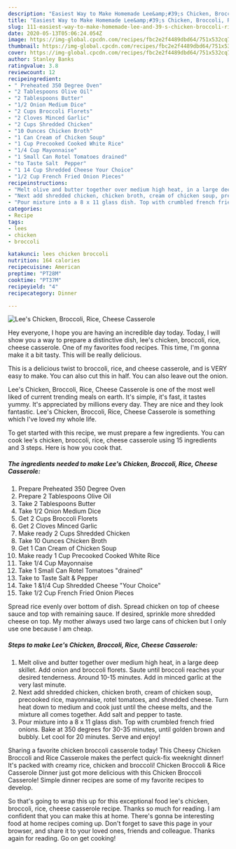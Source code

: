 ```yaml
---
description: "Easiest Way to Make Homemade Lee&amp;#39;s Chicken, Broccoli, Rice, Cheese Casserole"
title: "Easiest Way to Make Homemade Lee&amp;#39;s Chicken, Broccoli, Rice, Cheese Casserole"
slug: 111-easiest-way-to-make-homemade-lee-and-39-s-chicken-broccoli-rice-cheese-casserole
date: 2020-05-13T05:06:24.054Z
image: https://img-global.cpcdn.com/recipes/fbc2e2f4489dbd64/751x532cq70/lees-chicken-broccoli-rice-cheese-casserole-recipe-main-photo.jpg
thumbnail: https://img-global.cpcdn.com/recipes/fbc2e2f4489dbd64/751x532cq70/lees-chicken-broccoli-rice-cheese-casserole-recipe-main-photo.jpg
cover: https://img-global.cpcdn.com/recipes/fbc2e2f4489dbd64/751x532cq70/lees-chicken-broccoli-rice-cheese-casserole-recipe-main-photo.jpg
author: Stanley Banks
ratingvalue: 3.8
reviewcount: 12
recipeingredient:
- " Preheated 350 Degree Oven"
- "2 Tablespoons Olive Oil"
- "2 Tablespoons Butter"
- "1/2 Onion Medium Dice"
- "2 Cups Broccoli Florets"
- "2 Cloves Minced Garlic"
- "2 Cups Shredded Chicken"
- "10 Ounces Chicken Broth"
- "1 Can Cream of Chicken Soup"
- "1 Cup Precooked Cooked White Rice"
- "1/4 Cup Mayonnaise"
- "1 Small Can Rotel Tomatoes drained"
- "to Taste Salt  Pepper"
- "1 14 Cup Shredded Cheese Your Choice"
- "1/2 Cup French Fried Onion Pieces"
recipeinstructions:
- "Melt olive and butter together over medium high heat, in a large deep skillet. Add onion and broccoli florets. Saute until broccoli reaches your desired tenderness. Around 10-15 minutes. Add in minced garlic at the very last minute."
- "Next add shredded chicken, chicken broth, cream of chicken soup, precooked rice, mayonnaise, rotel tomatoes, and shredded cheese. Turn heat down to medium and cook just until the cheese melts, and the mixture all comes together. Add salt and pepper to taste."
- "Pour mixture into a 8 x 11 glass dish. Top with crumbled french fried onions. Bake at 350 degrees for 30-35 minutes, until golden brown and bubbly. Let cool for 20 minutes. Serve and enjoy!"
categories:
- Recipe
tags:
- lees
- chicken
- broccoli

katakunci: lees chicken broccoli 
nutrition: 164 calories
recipecuisine: American
preptime: "PT28M"
cooktime: "PT37M"
recipeyield: "4"
recipecategory: Dinner

---
```



![Lee&#39;s Chicken, Broccoli, Rice, Cheese Casserole](https://img-global.cpcdn.com/recipes/fbc2e2f4489dbd64/751x532cq70/lees-chicken-broccoli-rice-cheese-casserole-recipe-main-photo.jpg)

Hey everyone, I hope you are having an incredible day today. Today, I will show you a way to prepare a distinctive dish, lee&#39;s chicken, broccoli, rice, cheese casserole. One of my favorites food recipes. This time, I'm gonna make it a bit tasty. This will be really delicious.

This is a delicious twist to broccoli, rice, and cheese casserole, and is VERY easy to make. You can also cut this in half. You can also leave out the onion.

Lee&#39;s Chicken, Broccoli, Rice, Cheese Casserole is one of the most well liked of current trending meals on earth. It's simple, it's fast, it tastes yummy. It's appreciated by millions every day. They are nice and they look fantastic. Lee&#39;s Chicken, Broccoli, Rice, Cheese Casserole is something which I've loved my whole life.


To get started with this recipe, we must prepare a few ingredients. You can cook lee&#39;s chicken, broccoli, rice, cheese casserole using 15 ingredients and 3 steps. Here is how you cook that.

<!--inarticleads1-->

##### The ingredients needed to make Lee&#39;s Chicken, Broccoli, Rice, Cheese Casserole:

1. Prepare  Preheated 350 Degree Oven
1. Prepare 2 Tablespoons Olive Oil
1. Take 2 Tablespoons Butter
1. Take 1/2 Onion Medium Dice
1. Get 2 Cups Broccoli Florets
1. Get 2 Cloves Minced Garlic
1. Make ready 2 Cups Shredded Chicken
1. Take 10 Ounces Chicken Broth
1. Get 1 Can Cream of Chicken Soup
1. Make ready 1 Cup Precooked Cooked White Rice
1. Take 1/4 Cup Mayonnaise
1. Take 1 Small Can Rotel Tomatoes &#34;drained&#34;
1. Take to Taste Salt &amp; Pepper
1. Take 1 &amp;1/4 Cup Shredded Cheese &#34;Your Choice&#34;
1. Take 1/2 Cup French Fried Onion Pieces


Spread rice evenly over bottom of dish. Spread chicken on top of cheese sauce and top with remaining sauce. If desired, sprinkle more shredded cheese on top. My mother always used two large cans of chicken but I only use one because I am cheap. 

<!--inarticleads2-->

##### Steps to make Lee&#39;s Chicken, Broccoli, Rice, Cheese Casserole:

1. Melt olive and butter together over medium high heat, in a large deep skillet. Add onion and broccoli florets. Saute until broccoli reaches your desired tenderness. Around 10-15 minutes. Add in minced garlic at the very last minute.
1. Next add shredded chicken, chicken broth, cream of chicken soup, precooked rice, mayonnaise, rotel tomatoes, and shredded cheese. Turn heat down to medium and cook just until the cheese melts, and the mixture all comes together. Add salt and pepper to taste.
1. Pour mixture into a 8 x 11 glass dish. Top with crumbled french fried onions. Bake at 350 degrees for 30-35 minutes, until golden brown and bubbly. Let cool for 20 minutes. Serve and enjoy!


Sharing a favorite chicken broccoli casserole today! This Cheesy Chicken Broccoli and Rice Casserole makes the perfect quick-fix weeknight dinner! It&#39;s packed with creamy rice, chicken and broccoli! Chicken Broccoli &amp; Rice Casserole Dinner just got more delicious with this Chicken Broccoli Casserole! Simple dinner recipes are some of my favorite recipes to develop. 

So that's going to wrap this up for this exceptional food lee&#39;s chicken, broccoli, rice, cheese casserole recipe. Thanks so much for reading. I am confident that you can make this at home. There's gonna be interesting food at home recipes coming up. Don't forget to save this page in your browser, and share it to your loved ones, friends and colleague. Thanks again for reading. Go on get cooking!
